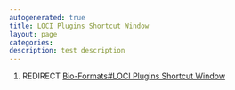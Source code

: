 ```yaml
---
autogenerated: true
title: LOCI Plugins Shortcut Window
layout: page
categories: 
description: test description
---
```


1.  REDIRECT [Bio-Formats\#LOCI Plugins Shortcut Window](Bio-Formats#LOCI_Plugins_Shortcut_Window)
